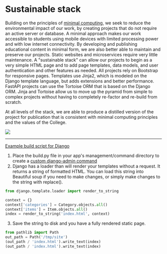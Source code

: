 # Sustainable stack 

Building on the principles of [minimal computing](https://go-dh.github.io/mincomp/about/), we seek to reduce the environmental impact of our work, by creating projects that do not require an active server or database. A minimal approach makes our work accessible to students using mobile devices with limited processing power and with low internet connectivity.  By developing and publishing educational content in minimal form, we are also better able to maintain and preserve our projects. Static websites and microservices require very little maintenance. A "sustainable stack" can allow our projects to begin as a very simple HTML page and to add page templates, data models, and user authentication and other features as needed.  All projects rely on Bootstrap for responsive pages.  Templates use Jinja2, which is modeled on the Django template language, but adds extensions and better performance.  FastAPI projects can use the Tortoise ORM that is based on the Django ORM.  Jinja and Tortoise allow us to move up the pyramid from simple to complex projects without having to completely re-factor and re-build from scratch.     

At all levels of the stack, we are able to produce a distilled version of the project for publication that is consistent with minimal computing principles and the values of the College.     

![](https://haverfordds.netlify.app/stack.jpg)


--- 

[Example build script for Django](https://github.com/HCDigitalScholarship/ds-cookbook/blob/master/build/build.py)

1. Place the build.py file in your app's management/command directory to create a [custom django-admin command](https://docs.djangoproject.com/en/3.1/howto/custom-management-commands/)
2.  Django has a loader than will render your templates without a request.  It returns a string of formatted HTML. You can load this string into Beautiful soup if you need to make changes, or simply make changes to the string with replace().
```python
from django.template.loader import render_to_string

context = {}
context['categories'] = Category.objects.all()
context['items'] = Item.objects.all() 
index = render_to_string('index.html', context)
```
3. Save the string to disk and you have a fully rendered static page.
```python 
from pathlib import Path
out_path = Path('/tmp/site')
(out_path / 'index.html').write_text(index)
(out_path / 'index.html').write_text(index)
